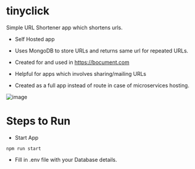 # tinyclick
Simple URL Shortener app which shortens urls.


- Self Hosted app
- Uses MongoDB to store URLs and returns same url for repeated URLs.
- Created for and used in https://bocument.com

- Helpful for apps which involves sharing/mailing URLs
- Created as a full app instead of route in case of microservices hosting.


![image](https://github.com/sarat9/tinyclick/assets/17333491/2b0919c6-479c-4b46-8093-87f9c3300dc1)



# Steps to Run

- Start App
```
npm run start

```

- Fill in .env file with your Database details.

